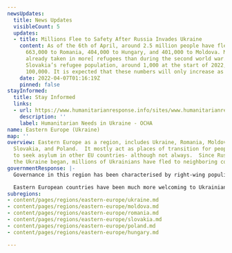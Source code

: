 ```yaml
---
newsUpdates:
  title: News Updates
  visibleCount: 5
  updates:
  - title: Millions Flee to Safety After Russia Invades Ukraine
    content: As of the 6th of April, around 2.5 million people have fled to Poland,
      663,000 to Romania, 404,000 to Hungary, and 401,000 to Moldova. Moldova has
      already taken in more[ refugees than during the second world war.](https://edition.cnn.com/videos/world/2022/03/08/moldova-ukraine-refugee-crisis-watson-pkg-vpx.cnn)
      Slovakia’s refugee population, around 1,000 at the start of 2022, is now over
      100,000. It is expected that these numbers will only increase as the war continues.
    date: 2022-04-07T01:16:19Z
    pinned: false
stayInformed:
  title: Stay Informed
  links:
  - url: https://www.humanitarianresponse.info/sites/www.humanitarianresponse.info/files/documents/files/hno_2021-eng_-_2021-02-09.pdf
    description: ''
    label: Humanitarian Needs in Ukraine - OCHA
name: Eastern Europe (Ukraine)
map: ''
overview: Eastern Europe as a region, includes Ukraine, Romania, Moldova, Hungary,
  Slovakia, and Poland.  It mostly act as places of transition for people wanting
  to seek asylum in other EU countries- although not always.  Since Russia's war in
  the Ukraine began, millions of Ukrainians have fled to neighboring countries.
governmentResponse: |-
  Governance in this region has been characterised by right-wing populism, as seen in Hungary and Poland, which results in fewer rights for people on the move. Humanitarian aid organisations have been forced out of the region by government hostility, despite the critical need for medicine, warm clothing, and shelter. Construction of a $353 million fence along half the border is underway, adding to the growing anti-immigration EU policies often referred to as “[Fortress Europe](https://www.theguardian.com/commentisfree/2021/aug/01/the-guardian-view-on-fortress-europe-a-continent-losing-its-moral-compass)_”_. Romania, one of the transitory countries for people travelling from the southeast into the EU, [has the largest number of illegal pushbacks recorded by UNHCR](https://www.infomigrants.net/en/post/32629/romania-poor-peoples-route-to-europe).

  Eastern European countries have been much more welcoming to Ukrainian refugees than those fleeing conflict in the Middle East or North Africa.
subregions:
- content/pages/regions/eastern-europe/ukraine.md
- content/pages/regions/eastern-europe/moldova.md
- content/pages/regions/eastern-europe/romania.md
- content/pages/regions/eastern-europe/slovakia.md
- content/pages/regions/eastern-europe/poland.md
- content/pages/regions/eastern-europe/hungary.md

---
```

